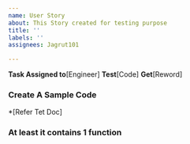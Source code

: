 ```yaml
---
name: User Story
about: This Story created for testing purpose
title: ''
labels: ''
assignees: Jagrut101

---
```


**Task Assigned to**[Engineer]
**Test**[Code]
**Get**[Reword]

### Create A Sample Code
*[Refer Tet Doc]

### At least it contains 1 function
